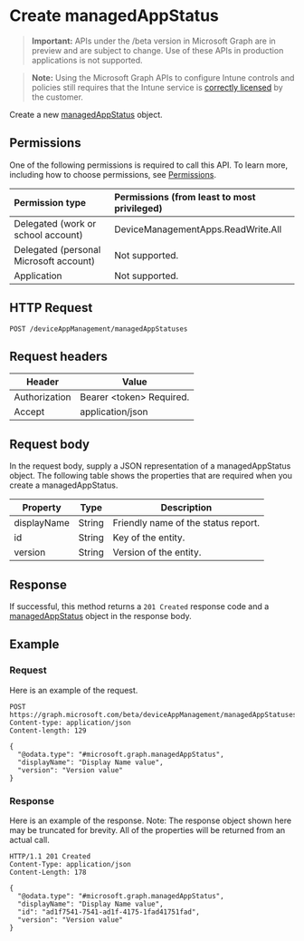 ﻿# Create managedAppStatus

> **Important:** APIs under the /beta version in Microsoft Graph are in preview and are subject to change. Use of these APIs in production applications is not supported.

> **Note:** Using the Microsoft Graph APIs to configure Intune controls and policies still requires that the Intune service is [correctly licensed](https://go.microsoft.com/fwlink/?linkid=839381) by the customer.

Create a new [managedAppStatus](../resources/intune_mam_managedappstatus.md) object.
## Permissions
One of the following permissions is required to call this API. To learn more, including how to choose permissions, see [Permissions](../../../concepts/permissions_reference.md).

|Permission type      | Permissions (from least to most privileged)              |
|:--------------------|:---------------------------------------------------------|
|Delegated (work or school account) | DeviceManagementApps.ReadWrite.All    |
|Delegated (personal Microsoft account) | Not supported.    |
|Application | Not supported. |

## HTTP Request
<!-- {
  "blockType": "ignored"
}
-->
```http
POST /deviceAppManagement/managedAppStatuses
```

## Request headers
|Header|Value|
|---|---|
|Authorization|Bearer &lt;token&gt; Required.|
|Accept|application/json|

## Request body
In the request body, supply a JSON representation of a managedAppStatus object.
The following table shows the properties that are required when you create a managedAppStatus.

|Property|Type|Description|
|---|---|---|
|displayName|String|Friendly name of the status report.|
|id|String|Key of the entity.|
|version|String|Version of the entity.|

## Response
If successful, this method returns a `201 Created` response code and a [managedAppStatus](../resources/intune_mam_managedappstatus.md) object in the response body.

## Example
### Request
Here is an example of the request.
```http
POST https://graph.microsoft.com/beta/deviceAppManagement/managedAppStatuses
Content-type: application/json
Content-length: 129

{
  "@odata.type": "#microsoft.graph.managedAppStatus",
  "displayName": "Display Name value",
  "version": "Version value"
}
```

### Response
Here is an example of the response. Note: The response object shown here may be truncated for brevity. All of the properties will be returned from an actual call.
```http
HTTP/1.1 201 Created
Content-Type: application/json
Content-Length: 178

{
  "@odata.type": "#microsoft.graph.managedAppStatus",
  "displayName": "Display Name value",
  "id": "ad1f7541-7541-ad1f-4175-1fad41751fad",
  "version": "Version value"
}
```




